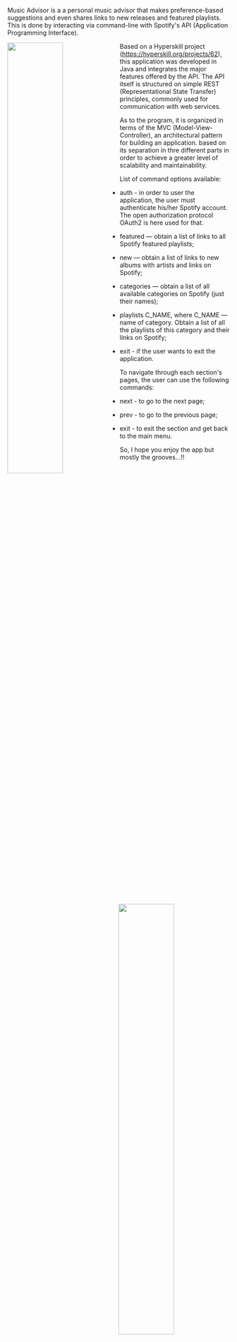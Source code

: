Music Advisor is a a personal music advisor that makes preference-based suggestions and even shares links to new releases and featured playlists. This is done by interacting via command-line with Spotify's API (Application Programming Interface).

<img src="https://user-images.githubusercontent.com/81112344/221165670-5aa78633-f8a7-4299-bee8-1445b315b08b.jpg" width="50%" align="left" />

Based on a Hyperskill project (https://hyperskill.org/projects/62), this application was developed in Java and integrates the major features offered by the API. The API itself is structured on simple REST (Representational State Transfer) principles, commonly used for communication with web services. 

As to the program, it is organized in terms of the MVC (Model-View-Controller), an architectural pattern for building an application. based on its separation in thre different parts in order to achieve a greater level of scalability and maintainability.

List of command options available: 

- auth - in order to user the application, the user must authenticate his/her Spotify account. The open authorization protocol OAuth2 is here used for that.  

- featured — obtain a list of links to all Spotify featured playlists;

- new — obtain a list of links to new albums with artists and links on Spotify;

- categories —  obtain a list of all available categories on Spotify (just their names);

- playlists C_NAME, where C_NAME — name of category. Obtain a list of all the playlists of this category and their links on Spotify;

- exit - if the user wants to exit the application. 

<img src="https://user-images.githubusercontent.com/81112344/221165604-13e1f93d-5371-4c56-abc9-88fd3e460f53.jpg" width="50%" align="right" />

To navigate through each section's pages, the user can use the following commands:

- next - to go to the next page;

- prev - to go to the previous page;

- exit - to exit the section and get back to the main menu. 

So, I hope you enjoy the app but mostly the grooves...!! 
